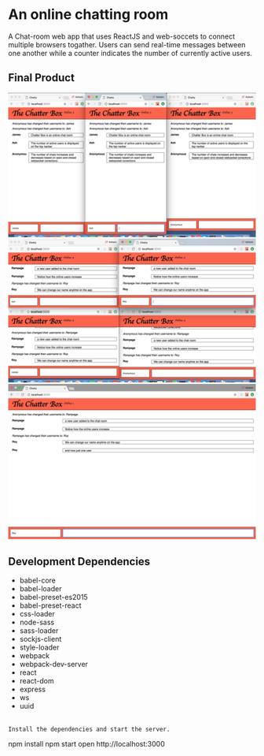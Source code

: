 An online chatting room
=====================

A Chat-room web app that uses ReactJS and web-soccets to connect multiple browsers togather. 
Users can send real-time messages between one another while a counter indicates the number of currently active users.

## Final Product

!["3 active users in a Chat Room"](https://github.com/ashToronto/Chatty-App/blob/master/docs/Screen%20Shot%202018-06-16%20at%2010.11.09%20AM.png?raw=true)
![""](https://github.com/ashToronto/Chatty-App/blob/master/docs/Screen%20Shot%202018-06-16%20at%2010.15.44%20AM.png?raw=true)
![""](https://github.com/ashToronto/Chatty-App/blob/master/docs/Screen%20Shot%202018-06-16%20at%2010.16.20%20AM.png?raw=true)

## Development Dependencies

* babel-core
* babel-loader
* babel-preset-es2015
* babel-preset-react
* css-loader
* node-sass
* sass-loader
* sockjs-client
* style-loader
* webpack
* webpack-dev-server
* react
* react-dom
* express
* ws
* uuid

```

Install the dependencies and start the server.

```
npm install
npm start
open http://localhost:3000


